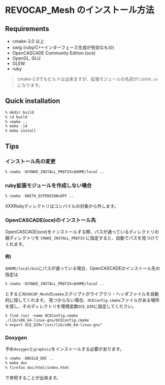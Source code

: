# REVOCAP_Mesh のインストール方法

## Requirements

- cmake-3.0 以上
- swig (ruby/C++インターフェース生成が有効なもの)
- OpenCASCADE Community Edition (oce)
- OpenGL, GLU
- GLEW
- ruby

> cmake-2.8でもビルドは出来ますが、拡張モジュールの名前が`libXXX.so`になります。

## Quick installation

```txt
% mkdir build
% cd build
% cmake ..
% make -j4
% make install
```
## Tips

### インストール先の変更

```txt
% cmake -DCMAKE_INSTALL_PREFIX=$HOME/local ..
```

### ruby拡張モジュールを作成しない場合

```txt
% cmake -DWITH_EXTENSION=OFF ..
```

XXXRubyディレクトリはコンパイルの対象から外します。

### OpenCASCADE(oce)のインストール先

OpenCASCADE(oce)をインストールする際、パスが通っているディレクトリの親ディレクトリを `CMAKE_INSTALL_PREFIX` に指定すると、自動でパスを見つけてくれます。

#### 例)

`$HOME/local/bin`にパスが通っている場合、OpenCASCADEのインストール先の指定は

```txt
% cmake -DCMAKE_INSTALL_PREFIX=$HOME/local ..
```

とすると`REVOCAP_Mesh`の`cmake`スクリプトがライブラリ・ヘッダファイルを自動的に探してくれます。
見つからない場合、`OCEConfig.cmake`ファイルがある場所を探し、そのディレクトリを環境変数`OCE_DIR`に設定してください。

```txt
% find /usr -name OCEConfig.cmake
./lib/x86_64-linux-gnu/OCEConfig.cmake
% export OCE_DIR="/usr/lib/x86_64-linux-gnu"
```

### Doxygen

予め`doxygen`と`graphviz`をインストールする必要があります。

```txt
% cmake -DBUILD_DOC ..
% make doc
% firefox doc/html/index.html
```

で参照することが出来ます。
